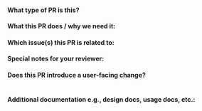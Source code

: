 <!--  
Thanks for sending a pull request! Here are some tips for you:

1. If this is your first time, please read our contributor guidelines in CONTRIBUTING.md
2. Please label this pull request according to what type of issue you are addressing
3. Ensure you have added or run the appropriate tests for your PR
4. If the PR is unfinished, please mark it as draft
-->

#### What type of PR is this?

<!--
Add one of the following kinds:
/kind bug
/kind cleanup
/kind documentation
/kind feature

Optionally add one or more of the following kinds if applicable:
/kind api-change
/kind deprecation
/kind failing-test
/kind flake
/kind regression
-->

#### What this PR does / why we need it:

#### Which issue(s) this PR is related to:
<!--
Please link relevant issues to help with tracking.

To automatically close the linked issue(s) when this PR is merged,
add the word "Fixes" before the issue number or link.

Examples:
Fixes #<issue number>
<issue link> (issue reference)
-->

#### Special notes for your reviewer:

#### Does this PR introduce a user-facing change?
<!--
If no, just write "NONE" in the release-note block below.
If yes, a release note is required:
Enter your extended release note in the block below. If the PR requires additional action from users switching to the new release, include the string "action required".
-->
```release-note

```

#### Additional documentation e.g., design docs, usage docs, etc.:
<!--
This section can be blank if this pull request does not require any documentation changes.
-->